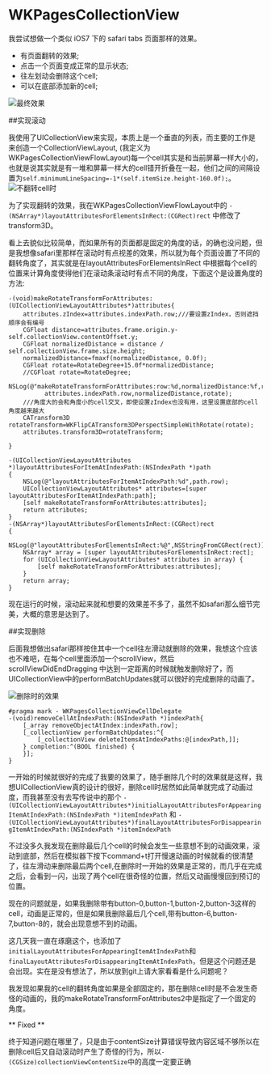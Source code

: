 # WKPagesCollectionView

我尝试想做一个类似 iOS7 下的 safari tabs 页面那样的效果。

* 有页面翻转的效果;
* 点击一个页面变成正常的显示状态;
* 往左划动会删除这个cell;
* 可以在底部添加新的cell;

![最终效果](http://farm4.staticflickr.com/3829/11171831814_9c5972bbe6_z.jpg)



##实现滚动

我使用了UICollectionView来实现，本质上是一个垂直的列表，而主要的工作是来创造一个CollectionViewLayout, (我定义为WKPagesCollectionViewFlowLayout)每一个cell其实是和当前屏幕一样大小的，也就是说其实就是有一堆和屏幕一样大的cell错开折叠在一起，他们之间的间隔设置为`self.minimumLineSpacing=-1*(self.itemSize.height-160.0f);`。
![不翻转cell时](http://farm6.staticflickr.com/5521/11171968153_7a7aeb5893_z.jpg)

为了实现翻转的效果，我在WKPagesCollectionViewFlowLayout中的 
`-(NSArray*)layoutAttributesForElementsInRect:(CGRect)rect` 中修改了transform3D。

看上去貌似比较简单，而如果所有的页面都是固定的角度的话，的确也没问题，但是我想像safari里那样在滚动时有点视差的效果，所以就为每个页面设置了不同的翻转角度了，其实就是在layoutAttributesForElementsInRect 中根据每个cell的位置来计算角度使得他们在滚动条滚动时有点不同的角度，下面这个是设置角度的方法:

```
-(void)makeRotateTransformForAttributes:(UICollectionViewLayoutAttributes*)attributes{
    attributes.zIndex=attributes.indexPath.row;///要设置zIndex，否则遮挡顺序会有编号
    CGFloat distance=attributes.frame.origin.y-self.collectionView.contentOffset.y;
    CGFloat normalizedDistance = distance / self.collectionView.frame.size.height;
    normalizedDistance=fmaxf(normalizedDistance, 0.0f);
    CGFloat rotate=RotateDegree+15.0f*normalizedDistance;
    //CGFloat rotate=RotateDegree;
    NSLog(@"makeRotateTransformForAttributes:row:%d,normalizedDistance:%f,rotate:%f",
          attributes.indexPath.row,normalizedDistance,rotate);
    ///角度大的会和角度小的cell交叉，即使设置zIndex也没有用，这里设置底部的cell角度越来越大
    CATransform3D rotateTransform=WKFlipCATransform3DPerspectSimpleWithRotate(rotate);
    attributes.transform3D=rotateTransform;
    
}
```

```
-(UICollectionViewLayoutAttributes *)layoutAttributesForItemAtIndexPath:(NSIndexPath *)path
{
    NSLog(@"layoutAttributesForItemAtIndexPath:%d",path.row);
    UICollectionViewLayoutAttributes* attributes=[super layoutAttributesForItemAtIndexPath:path];
    [self makeRotateTransformForAttributes:attributes];
    return attributes;
}
-(NSArray*)layoutAttributesForElementsInRect:(CGRect)rect
{
    NSLog(@"layoutAttributesForElementsInRect:%@",NSStringFromCGRect(rect));
    NSArray* array = [super layoutAttributesForElementsInRect:rect];
    for (UICollectionViewLayoutAttributes* attributes in array) {
        [self makeRotateTransformForAttributes:attributes];
    }
    return array;
}
```

现在运行的时候，滚动起来就和想要的效果差不多了，虽然不如safari那么细节完美，大概的意思是达到了。

##实现删除

后面我想做出safari那样按住其中一个cell往左滑动就删除的效果，我想这个应该也不难吧，在每个cell里面添加一个scrollView，然后scrollViewDidEndDragging 中达到一定距离的时候就触发删除好了，而UICollectionView中的performBatchUpdates就可以很好的完成删除的动画了。

![删除时的效果](http://farm4.staticflickr.com/3831/11171811316_c681d80cc2_z.jpg)

```
#pragma mark - WKPagesCollectionViewCellDelegate
-(void)removeCellAtIndexPath:(NSIndexPath *)indexPath{
    [_array removeObjectAtIndex:indexPath.row];
    [_collectionView performBatchUpdates:^{
        [_collectionView deleteItemsAtIndexPaths:@[indexPath,]];
    } completion:^(BOOL finished) {
    }];
}
```
一开始的时候就很好的完成了我要的效果了，随手删除几个时的效果就是这样，我想UICollectionView真的设计的很好，删除cell时居然如此简单就完成了动画过度，而我甚至没有去写传说中的那个 `-(UICollectionViewLayoutAttributes*)initialLayoutAttributesForAppearingItemAtIndexPath:(NSIndexPath *)itemIndexPath` 和 `-(UICollectionViewLayoutAttributes*)finalLayoutAttributesForDisappearingItemAtIndexPath:(NSIndexPath *)itemIndexPath`

不过没多久我发现在删除最后几个cell的时候会发生一些意想不到的动画效果，滚动到底部，然后在模拟器下按下command+t打开慢速动画的时候就看的很清楚了，往左滑动来删除最后两个cell,在删除时一开始的效果是正常的，而几乎在完成之后，会看到一闪，出现了两个cell在很奇怪的位置，然后又动画慢慢回到预订的位置。

现在的问题就是，如果我删除带有button-0,button-1,button-2,button-3这样的cell，动画是正常的，但是如果我删除最后几个cell,带有button-6,button-7,button-8的，就会出现意想不到的动画。

这几天我一直在琢磨这个，也添加了`initialLayoutAttributesForAppearingItemAtIndexPath`和 `finalLayoutAttributesForDisappearingItemAtIndexPath`，但是这个问题还是会出现。实在是没有想法了，所以放到git上请大家看看是什么问题呢？

我发现如果我的cell的翻转角度如果是全部固定的，那在删除cell时是不会发生奇怪的动画的，我的makeRotateTransformForAttributes2中是指定了一个固定的角度。

** Fixed ** 

终于知道问题在哪里了，只是由于contentSize计算错误导致内容区域不够所以在删除cell后又自动滚动时产生了奇怪的行为，所以`-(CGSize)collectionViewContentSize`中的高度一定要正确